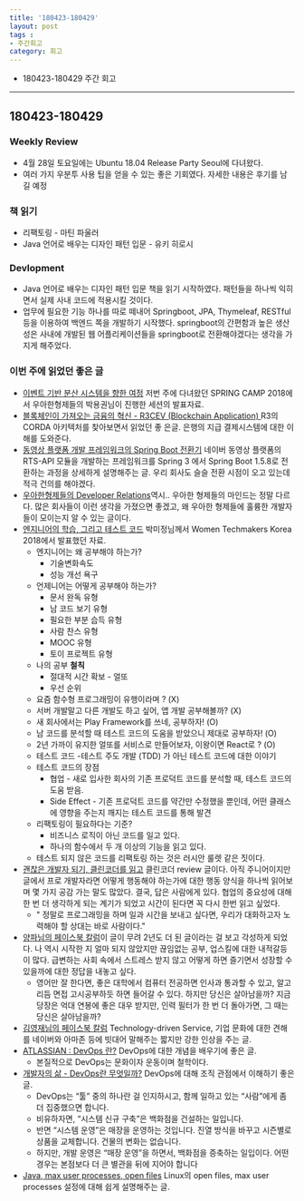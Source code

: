 ```yaml
---
title: '180423-180429'  
layout: post  
tags :  
- 주간회고
category: 회고
---
```


- 180423-180429 주간 회고

---

## 180423-180429

### Weekly Review
  - 4월 28일 토요일에는 Ubuntu 18.04 Release Party Seoul에 다녀왔다.
  - 여러 가지 우분투 사용 팁을 얻을 수 있는 좋은 기회였다. 자세한 내용은 후기를 남길 예정

### 책 읽기
  - 리팩토링 - 마틴 파울러
  - Java 언어로 배우는 디자인 패턴 입문 - 유키 히로시

### Devlopment
  - Java 언어로 배우는 디자인 패턴 입문 책을 읽기 시작하였다. 패턴들을 하나씩 익히면서 실제 사내 코드에 적용시킬 것이다.
  - 업무에 필요한 기능 하나를 따로 떼내어 Springboot, JPA, Thymeleaf, RESTful 등을 이용하여 백엔드 쪽을 개발하기 시작했다. springboot의 간편함과 높은 생산성은 사내에 개발된 웹 어플리케이션들을 springboot로 전환해야겠다는 생각을 가지게 해주었다.

### 이번 주에 읽었던 좋은 글
  - [이벤트 기반 분산 시스템을 향한 여정](https://www.slideshare.net/arawnkr/ss-94475606) 저번 주에 다녀왔던 SPRING CAMP 2018에서 우아한형제들의 박용권님이 진행한 세션의 발표자료.
  - [블록체인이 가져오는 금융의 혁신 - R3CEV (Blockchain Application)
](http://www.seunghwanhan.com/2016/05/1-r3cev-ethereum-blockchain-application1.html) R3의 CORDA 아키텍처를 찾아보면서 읽었던 좋 은글. 은행의 지급 결제시스템에 대한 이해를 도와준다.
  - [동영상 플랫폼 개발 프레임워크의 Spring Boot 전환기](http://d2.naver.com/helloworld/5626759) 네이버 동영상 플랫폼의 RTS-API 모듈을 개발하는 프레임워크를 Spring 3 에서 Spring Boot 1.5.8로 전환하는 과정을 상세하게 설명해주는 글. 우리 회사도 슬슬 전환 시점이 오고 있는데 적극 건의를 해야겠다.
  - [우아한형제들의 Developer Relations](http://woowabros.github.io/woowabros/2018/04/15/developer-relations.html)역시.. 우아한 형제들의 마인드는 정말 다르다. 많은 회사들이 이런 생각을 가졌으면 좋겠고, 왜 우아한 형제들에 훌륭한 개발자들이 모이는지 알 수 있는 글이다.
  - [엔지니어의 학습, 그리고 테스트 코드](https://www.slideshare.net/ParkMijeong/ss-93808383) 박미정님께서 Women Techmakers Korea 2018에서 발표했던 자료.
    - 엔지니어는 왜 공부해야 하는가?
      - 기술변화속도
      - 성능 개선 욕구
    - 언제니어는 어떻게 공부해야 하는가?
      - 문서 완독 유형
      - 남 코드 보기 유형
      - 필요한 부분 습득 유형
      - 사람 찬스 유형
      - MOOC 유형
      - 토이 프로젝트 유형
    - 나의 공부 **철칙**
      - 절대적 시간 확보 - 얼또
      - 우선 순위
    - 요즘 함수형 프로그래밍이 유행이라며 ? (X)
    - 서버 개발말고 다른 개발도 하고 싶어, 앱 개발 공부해볼까? (X)
    - 새 회사에서는 Play Framework를 쓰네, 공부하자! (O)
    - 남 코드를 분석할 때 테스트 코드의 도움을 받았으니 제대로 공부하자! (O)
    - 2년 가까이 유지한 얼또를 서비스로 만들어보자, 이왕이면 React로 ? (O)
    - 테스트 코드
      -테스트 주도 개발 (TDD) 가 아닌 테스트 코드에 대한 이야기
    - 테스트 코드의 장점
      - 협업 - 새로 입사한 회사의 기존 프로덕트 코드를 분석할 때, 테스트 코드의 도움 받음.
      - Side Effect - 기존 프로덕트 코드를 약간만 수정했을 뿐인데, 어떤 클래스에 영향을 주는지 깨지는 테스트 코드를 통해 발견
    - 리팩토링이 필요하다는 기준?
      - 비즈니스 로직이 아닌 코드를 일고 있다.
      - 하나의 함수에서 두 개 이상의 기능을 읽고 있다.
    - 테스트 되지 않은 코드를 리팩토링 하는 것은 러시안 룰렛 같은 짓이다.
  - [괜찮은 개발자 되기, 클린코더를 읽고](https://medium.com/@jungil.han/%EA%B4%9C%EC%B0%AE%EC%9D%80-%EA%B0%9C%EB%B0%9C%EC%9E%90-%EB%90%98%EA%B8%B0-%ED%81%B4%EB%A6%B0-%EC%BD%94%EB%8D%94%EB%A5%BC-%EC%9D%BD%EA%B3%A0-c8bcf91c2c76) 클린코더 review 글이다. 아직 주니어이지만 글에서 프로 개발자라면 어떻게 행동해야 하는가에 대한 행동 양식을 하나씩 읽어보며 몇 가지 공감 가는 말도 많았다. 결국, 답은 사람에게 있다. 협업의 중요성에 대해 한 번 더 생각하게 되는 계기가 되었고 시간이 된다면 꼭 다시 한번 읽고 싶었다.
    - " 정말로 프로그래밍을 하며 일과 시간을 보내고 싶다면, 우리가 대화하고자 노력해야 할 상대는 바로 사람이다."
  - [양파님의 페이스북 칼럼](https://www.facebook.com/seattleyangpa/posts/1704681103150703)이 글이 무려 2년도 더 된 글이라는 걸 보고 각성하게 되었다. 나 역시 시작한 지 얼마 되지 않았지만 끊임없는 공부, 업스킬에 대한 내적갈등이 많다. 급변하는 사회 속에서 스트레스 받지 않고 어떻게 하면 즐기면서 성장할 수 있을까에 대한 정답을 내놓고 싶다.
    - 영어만 잘 한다면, 좋은 대학에서 컴퓨터 전공하면 인사과 통과할 수 있고, 알고리듬 면접 고시공부하듯 하면 들어갈 수 있다. 하지만 당신은 살아남을까? 지금 당장은 억대 연봉에 좋은 대우 받지만, 인력 필터가 한 번 더 돌아가면, 그 때는 당신은 살아남을까?
  - [김영재님의 페이스북 칼럼](https://www.facebook.com/youngjaekim81/posts/10155404859622794)  Technology-driven Service, 기업 문화에 대한 견해를 네이버와 아마존 등에 빗대어 말해주는 짧지만 강한 인상을 주는 글.
  - [ATLASSIAN : DevOps 란?](https://ko.atlassian.com/devops) DevOps에 대한 개념을 배우기에 좋은 글.
    - 본질적으로 DevOps는 문화이자 운동이며 철학이다.
  - [개발자의 삶 - DevOps란 무엇일까?](https://okky.kr/article/457944) DevOps에 대해 조직 관점에서 이해하기 좋은 글.
    - DevOps는 “툴” 중의 하나란 걸 인지하시고, 함께 일하고 있는 “사람”에게 좀 더 집중했으면 합니다.
    - 비유하자면, “시스템 신규 구축”은 백화점을 건설하는 일입니다.
    - 반면 “시스템 운영”은 매장을 운영하는 것입니다. 진열 방식을 바꾸고 시즌별로 상품을 교체합니다. 건물의 변화는 없습니다.
    - 하지만, 개발 운영은 “매장 운영”을 하면서, 백화점을 증축하는 일입이다. 어떤 경우는 본점보다 더 큰 별관을 뒤에 지어야 합니다
  - [Java, max user processes, open files](http://woowabros.github.io/experience/2018/04/17/linux-maxuserprocess-openfiles.html) Linux의 open files, max user processes 설정에 대해 쉽게 설명해주는 글.
